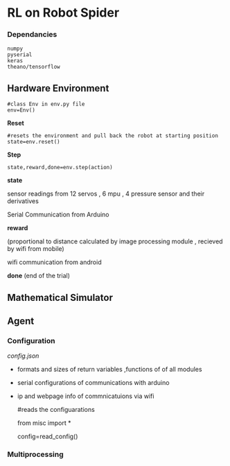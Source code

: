 # RL on Robot Spider

### Dependancies

	numpy
	pyserial
	keras
	theano/tensorflow


## Hardware Environment

	#class Env in env.py file
	env=Env() 

**Reset** 

	#resets the environment and pull back the robot at starting position
	state=env.reset() 

**Step**
	
	state,reward,done=env.step(action)

**state**

sensor readings from 12 servos , 6 mpu , 4 pressure sensor and their derivatives

Serial Communication from Arduino

**reward** 

(proportional to distance calculated by image processing module , recieved by wifi from mobile)

wifi communication from android

**done** 
(end of the trial)

## Mathematical Simulator
## Agent


### Configuration

*config.json*

- formats and sizes of return variables ,functions  of of all modules
- serial configurations of communications with arduino
- ip and webpage info of commnicatuions via wifi


	#reads the configuarations
	
	from misc import *
	
	config=read_config()
	
### Multiprocessing
